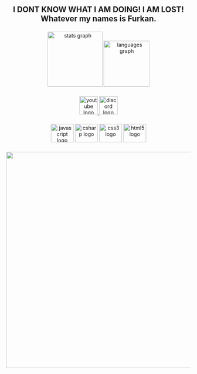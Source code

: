<h2 align="center">I DONT KNOW WHAT I AM DOING! I AM LOST! Whatever my names is Furkan.</h2>

###

<div align="center">
  <img src="https://github-readme-stats.vercel.app/api?hide_title=false&hide_rank=false&show_icons=true&include_all_commits=true&count_private=true&disable_animations=false&theme=blue-green&locale=en&hide_border=false&username=Demirdirek" height="150" alt="stats graph"  />
  <img src="https://github-readme-stats.vercel.app/api/top-langs?locale=en&hide_title=false&layout=compact&card_width=320&langs_count=4&theme=blue-green&hide_border=false&username=Demirdirek" height="125" alt="languages graph"  />
</div>

###

<div align="center">
  <a href="https://www.youtube.com/channel/UCfK0MGJVyJwwOOKZS7O5XDw" target="_blank">
    <img src="https://img.shields.io/static/v1?message=Youtube&logo=youtube&label=&color=608b3b&logoColor=white&labelColor=&style=for-the-badge" height="50" alt="youtube logo"  />
  </a>
  <a href="https://discordapp.com/users/116641817012862984" target="_blank">
    <img src="https://img.shields.io/static/v1?message=Discord&logo=discord&label=&color=608b3b&logoColor=white&labelColor=&style=for-the-badge" height="50" alt="discord logo"  />
  </a>
</div>

###

<div align="center">
  <img src="https://cdn.jsdelivr.net/gh/devicons/devicon/icons/javascript/javascript-original.svg" height="50" width="62" alt="javascript logo"  />
  <img src="https://cdn.jsdelivr.net/gh/devicons/devicon/icons/csharp/csharp-original.svg" height="50" width="62" alt="csharp logo"  />
  <img src="https://cdn.jsdelivr.net/gh/devicons/devicon/icons/css3/css3-original.svg" height="50" width="62" alt="css3 logo"  />
  <img src="https://cdn.jsdelivr.net/gh/devicons/devicon/icons/html5/html5-original.svg" height="50" width="62" alt="html5 logo"  />
</div>

###

<div align="center">
  <img height="590" src="https://i.imgflip.com/74h6dv.gif"  />
</div>

###
